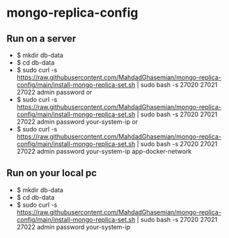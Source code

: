 # mongo-replica-config

## Run on a server
* $ mkdir db-data
* $ cd db-data
* $ sudo curl -s https://raw.githubusercontent.com/MahdadGhasemian/mongo-replica-config/main/install-mongo-replica-set.sh | sudo bash -s 27020 27021 27022 admin password
or
* $ sudo curl -s https://raw.githubusercontent.com/MahdadGhasemian/mongo-replica-config/main/install-mongo-replica-set.sh | sudo bash -s 27020 27021 27022 admin password your-system-ip
or
* $ sudo curl -s https://raw.githubusercontent.com/MahdadGhasemian/mongo-replica-config/main/install-mongo-replica-set.sh | sudo bash -s 27020 27021 27022 admin password your-system-ip app-docker-network

## Run on your local pc
* $ mkdir db-data
* $ cd db-data
* $ sudo curl -s https://raw.githubusercontent.com/MahdadGhasemian/mongo-replica-config/main/install-mongo-replica-set.sh | sudo bash -s 27020 27021 27022 admin password your-system-ip

